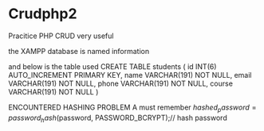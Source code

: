 # Crudphp2

Pracitice PHP CRUD very useful


the XAMPP database is named information 

and below is the table used
CREATE TABLE students (
    id INT(6) AUTO_INCREMENT PRIMARY KEY,
    name VARCHAR(191) NOT NULL,
    email VARCHAR(191) NOT NULL,
    phone VARCHAR(191) NOT NULL,
    course VARCHAR(191) NOT NULL
)

ENCOUNTERED HASHING PROBLEM
A must remember $hashed_password = password_hash($password, PASSWORD_BCRYPT);// hash password